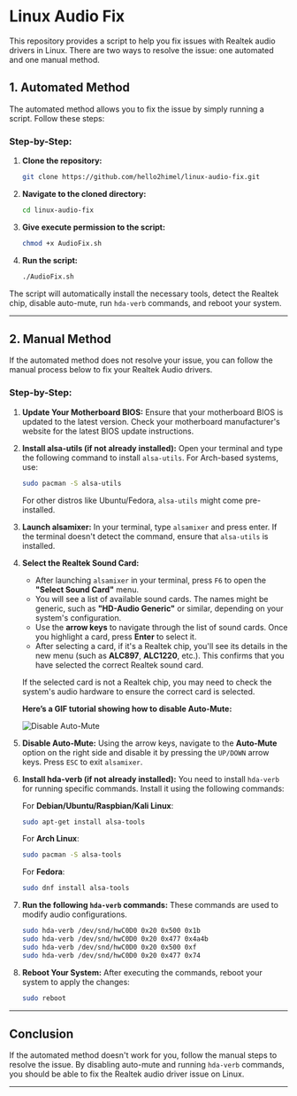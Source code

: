 # Linux Audio Fix

This repository provides a script to help you fix issues with Realtek audio drivers in Linux. There are two ways to resolve the issue: one automated and one manual method.

## 1. Automated Method

The automated method allows you to fix the issue by simply running a script. Follow these steps:

### Step-by-Step:

1. **Clone the repository:**
   ```bash
   git clone https://github.com/hello2himel/linux-audio-fix.git
   ```

2. **Navigate to the cloned directory:**
   ```bash
   cd linux-audio-fix
   ```

3. **Give execute permission to the script:**
   ```bash
   chmod +x AudioFix.sh
   ```

4. **Run the script:**
   ```bash
   ./AudioFix.sh
   ```

The script will automatically install the necessary tools, detect the Realtek chip, disable auto-mute, run `hda-verb` commands, and reboot your system.

---

## 2. Manual Method

If the automated method does not resolve your issue, you can follow the manual process below to fix your Realtek Audio drivers.

### Step-by-Step:

1. **Update Your Motherboard BIOS:**
   Ensure that your motherboard BIOS is updated to the latest version. Check your motherboard manufacturer's website for the latest BIOS update instructions.

2. **Install alsa-utils (if not already installed):**
   Open your terminal and type the following command to install `alsa-utils`. For Arch-based systems, use:
   ```bash
   sudo pacman -S alsa-utils
   ```

   For other distros like Ubuntu/Fedora, `alsa-utils` might come pre-installed.

3. **Launch alsamixer:**
   In your terminal, type `alsamixer` and press enter. If the terminal doesn't detect the command, ensure that `alsa-utils` is installed.

4. **Select the Realtek Sound Card:**
   - After launching `alsamixer` in your terminal, press `F6` to open the **"Select Sound Card"** menu.
   - You will see a list of available sound cards. The names might be generic, such as **"HD-Audio Generic"** or similar, depending on your system's configuration.
   - Use the **arrow keys** to navigate through the list of sound cards. Once you highlight a card, press **Enter** to select it.
   - After selecting a card, if it's a Realtek chip, you'll see its details in the new menu (such as **ALC897**, **ALC1220**, etc.). This confirms that you have selected the correct Realtek sound card.

   If the selected card is not a Realtek chip, you may need to check the system's audio hardware to ensure the correct card is selected.

   **Here’s a GIF tutorial showing how to disable Auto-Mute:**

   ![Disable Auto-Mute](res/disableAutomute.gif)


5. **Disable Auto-Mute:**
   Using the arrow keys, navigate to the **Auto-Mute** option on the right side and disable it by pressing the `UP/DOWN` arrow keys. Press `ESC` to exit `alsamixer`.

6. **Install hda-verb (if not already installed):**
   You need to install `hda-verb` for running specific commands. Install it using the following commands:
   
   For **Debian/Ubuntu/Raspbian/Kali Linux**:
   ```bash
   sudo apt-get install alsa-tools
   ```

   For **Arch Linux**:
   ```bash
   sudo pacman -S alsa-tools
   ```

   For **Fedora**:
   ```bash
   sudo dnf install alsa-tools
   ```

7. **Run the following `hda-verb` commands:**
   These commands are used to modify audio configurations.
   ```bash
   sudo hda-verb /dev/snd/hwC0D0 0x20 0x500 0x1b
   sudo hda-verb /dev/snd/hwC0D0 0x20 0x477 0x4a4b
   sudo hda-verb /dev/snd/hwC0D0 0x20 0x500 0xf
   sudo hda-verb /dev/snd/hwC0D0 0x20 0x477 0x74
   ```

8. **Reboot Your System:**
   After executing the commands, reboot your system to apply the changes:
   ```bash
   sudo reboot
   ```

---

## Conclusion

If the automated method doesn't work for you, follow the manual steps to resolve the issue. By disabling auto-mute and running `hda-verb` commands, you should be able to fix the Realtek audio driver issue on Linux.

---
